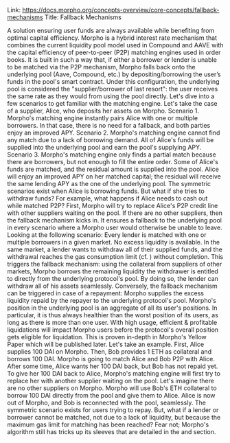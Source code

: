 Link: https://docs.morpho.org/concepts-overview/core-concepts/fallback-mechanisms
Title: Fallback Mechanisms

A solution ensuring user funds are always available while benefiting from optimal capital efficiency.
Morpho is a hybrid interest rate mechanism that combines the current liquidity pool model used in Compound and AAVE with the capital efficiency of peer-to-peer (P2P) matching engines used in order books.
It is built in such a way that, if either a borrower or lender is unable to be matched via the P2P mechanism, Morpho falls back onto the underlying pool (Aave, Compound, etc.) by depositing/borrowing the user’s funds in the pool's smart contract. Under this configuration, the underlying pool is considered the "supplier/borrower of last resort": the user receives the same rate as they would from using the pool directly.
Let's dive into a few scenarios to get familiar with the matching engine. Let's take the case of a supplier, Alice, who deposits her assets on Morpho.
Scenario 1. Morpho's matching engine instantly pairs Alice with one or multiple borrowers. In that case, there is no need for a fallback, and both parties enjoy an improved APY.
Scenario 2. Morpho's matching engine cannot find any match due to a lack of borrowing demand. All of Alice's funds will be supplied into the underlying pool and earn the pool's supplying APY.
Scenario 3. Morpho's matching engine only finds a partial match because there are borrowers, but not enough to fill the entire order. Some of Alice's funds are matched, and the residual amount is supplied into the pool. Alice will enjoy an improved APY on her matched capital; the residual will receive the same lending APY as the one of the underlying pool.
The symmetric scenarios exist when Alice is borrowing funds. But what if she tries to withdraw funds? For example, what happens if Alice needs to cash out while matched P2P?
First, Morpho will try to replace Alice's P2P credit line with other suppliers waiting on the pool. If there are no other suppliers, then the fallback mechanism kicks in. It ensures a fallback to the underlying pool in every scenario where a Morpho user would otherwise be unable to leave.
Looking at the following scenario:
Every lender is matched with one or multiple borrowers in a given market. No excess liquidity is available.
In the same market, a lender wants to withdraw all of their supplied funds, and the withdrawal reaches the gas consumption limit (cf. ) without completion.
This triggers the fallback mechanism: using the collateral from suppliers of other markets, Morpho borrows the remaining liquidity the withdrawer is entitled to directly from the underlying protocol's pool. By doing so, the lender can withdraw all of his assets seamlessly.
Conversely, the fallback mechanism can be triggered in case of a repayment: Morpho supplies the excess liquidity repaid by the repayer to the underlying protocol's pool.
Morpho's position in the underlying pool is an aggregate of all its user's positions. In particular, it is thus always healthier than the worst position of its users, as long as there is more than one user. With high usage, efficient & profitable liquidations will impact Morpho users before the protocol's overall position gets eligible for liquidation. This is proven in-depth in Morpho's Yellow Paper which will be published later.
Let's take an example.
First, Alice supplies 100 DAI on Morpho. Then, Bob provides 1 ETH as collateral and borrows 100 DAI. Morpho is going to match Alice and Bob P2P with Alice.
After some time, Alice wants her 100 DAI back, but Bob has not repaid yet.
To give her 100 DAI back to Alice, Morpho's matching engine will first try to replace her with another supplier waiting on the pool. Let's imagine there are no other suppliers on Morpho.
Morpho will use Bob's ETH collateral to borrow 100 DAI directly from the pool and give them to Alice. Alice is now out of Morpho, and Bob is reconnected with the pool, seamlessly.
The symmetric scenario exists for users trying to repay.
But, what if a lender or borrower cannot be matched, not due to a lack of liquidity, but because the maximum gas limit for matching has been reached? Fear not; Morpho's algorithm still has tricks up its sleeves that are detailed in the and section.
